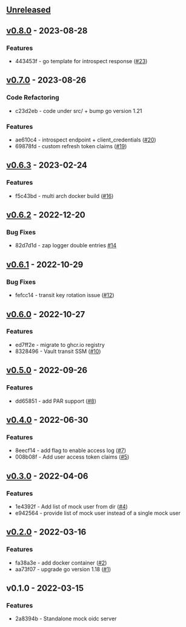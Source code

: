 <a name="unreleased"></a>
## [Unreleased]


<a name="v0.8.0"></a>
## [v0.8.0] - 2023-08-28
### Features
- 443453f - go template for introspect response ([#23](https://github.com/vdbulcke/oidc-server-demo/issues/23))


<a name="v0.7.0"></a>
## [v0.7.0] - 2023-08-26
### Code Refactoring
- c23d2eb - code under src/ + bump go version 1.21

### Features
- ae610c4 - introspect endpoint + client_credentials ([#20](https://github.com/vdbulcke/oidc-server-demo/issues/20))
- 69878fd - custom refresh token claims ([#19](https://github.com/vdbulcke/oidc-server-demo/issues/19))


<a name="v0.6.3"></a>
## [v0.6.3] - 2023-02-24
### Features
- f5c43bd - multi arch docker build ([#16](https://github.com/vdbulcke/oidc-server-demo/issues/16))


<a name="v0.6.2"></a>
## [v0.6.2] - 2022-12-20
### Bug Fixes
- 82d7d1d - zap logger double entries [#14](https://github.com/vdbulcke/oidc-server-demo/issues/14)


<a name="v0.6.1"></a>
## [v0.6.1] - 2022-10-29
### Bug Fixes
- fefcc14 - transit key rotation issue ([#12](https://github.com/vdbulcke/oidc-server-demo/issues/12))


<a name="v0.6.0"></a>
## [v0.6.0] - 2022-10-27
### Features
- ed7ff2e - migrate to ghcr.io registry
- 8328496 - Vault transit SSM  ([#10](https://github.com/vdbulcke/oidc-server-demo/issues/10))


<a name="v0.5.0"></a>
## [v0.5.0] - 2022-09-26
### Features
- dd65851 - add PAR support ([#8](https://github.com/vdbulcke/oidc-server-demo/issues/8))


<a name="v0.4.0"></a>
## [v0.4.0] - 2022-06-30
### Features
- 8eecf14 - add flag to enable access log ([#7](https://github.com/vdbulcke/oidc-server-demo/issues/7))
- 008b08f - Add user access token claims ([#5](https://github.com/vdbulcke/oidc-server-demo/issues/5))


<a name="v0.3.0"></a>
## [v0.3.0] - 2022-04-06
### Features
- 1e4392f - Add list of mock user from dir ([#4](https://github.com/vdbulcke/oidc-server-demo/issues/4))
- e942564 - provide list of mock user instead of a single mock user


<a name="v0.2.0"></a>
## [v0.2.0] - 2022-03-16
### Features
- fa38a3e - add docker container ([#2](https://github.com/vdbulcke/oidc-server-demo/issues/2))
- aa73f07 - upgrade go version 1.18 ([#1](https://github.com/vdbulcke/oidc-server-demo/issues/1))


<a name="v0.1.0"></a>
## v0.1.0 - 2022-03-15
### Features
- 2a8394b - Standalone mock oidc server


[Unreleased]: https://github.com/vdbulcke/oidc-server-demo/compare/v0.8.0...HEAD
[v0.8.0]: https://github.com/vdbulcke/oidc-server-demo/compare/v0.7.0...v0.8.0
[v0.7.0]: https://github.com/vdbulcke/oidc-server-demo/compare/v0.6.3...v0.7.0
[v0.6.3]: https://github.com/vdbulcke/oidc-server-demo/compare/v0.6.2...v0.6.3
[v0.6.2]: https://github.com/vdbulcke/oidc-server-demo/compare/v0.6.1...v0.6.2
[v0.6.1]: https://github.com/vdbulcke/oidc-server-demo/compare/v0.6.0...v0.6.1
[v0.6.0]: https://github.com/vdbulcke/oidc-server-demo/compare/v0.5.0...v0.6.0
[v0.5.0]: https://github.com/vdbulcke/oidc-server-demo/compare/v0.4.0...v0.5.0
[v0.4.0]: https://github.com/vdbulcke/oidc-server-demo/compare/v0.3.0...v0.4.0
[v0.3.0]: https://github.com/vdbulcke/oidc-server-demo/compare/v0.2.0...v0.3.0
[v0.2.0]: https://github.com/vdbulcke/oidc-server-demo/compare/v0.1.0...v0.2.0
